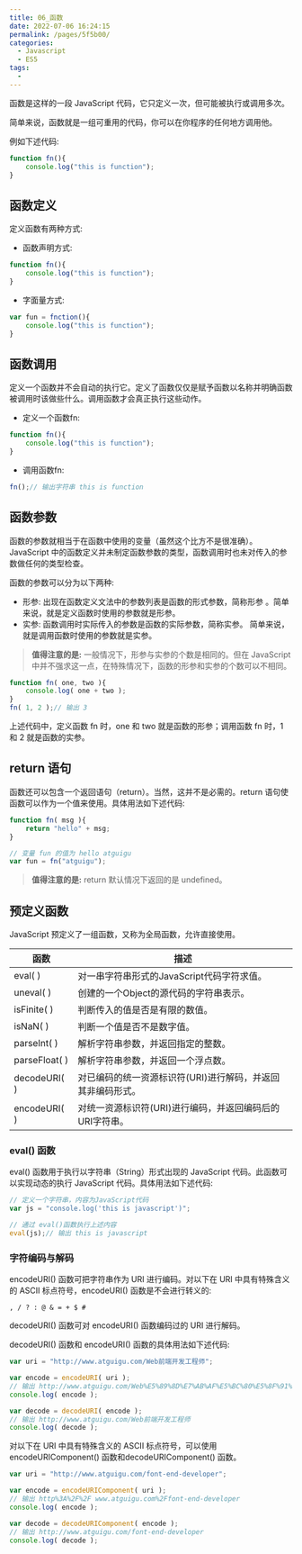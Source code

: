 ```yaml
---
title: 06_函数
date: 2022-07-06 16:24:15
permalink: /pages/5f5b00/
categories:
  - Javascript
  - ES5
tags:
  - 
---
```

函数是这样的一段 JavaScript 代码，它只定义一次，但可能被执行或调用多次。
简单来说，函数就是一组可重用的代码，你可以在你程序的任何地方调用他。
例如下述代码:

```javascript
function fn(){	console.log("this is function");}
```

## 函数定义定义函数有两种方式:

- 函数声明方式:

```javascript
function fn(){	console.log("this is function");}
```

- 字面量方式:

```javascript
var fun = fnction(){	console.log("this is function");}
```

## 函数调用定义一个函数并不会自动的执行它。定义了函数仅仅是赋予函数以名称并明确函数被调用时该做些什么。调用函数才会真正执行这些动作。- 定义一个函数fn:

```javascript
function fn(){	console.log("this is function");}
```

- 调用函数fn:

```javascript
fn();// 输出字符串 this is function
```

## 函数参数函数的参数就相当于在函数中使用的变量（虽然这个比方不是很准确）。JavaScript 中的函数定义并未制定函数参数的类型，函数调用时也未对传入的参数做任何的类型检查。
函数的参数可以分为以下两种:
- 形参: 出现在函数定义文法中的参数列表是函数的形式参数，简称形参 。简单来说，就是定义函数时使用的参数就是形参。- 实参: 函数调用时实际传入的参数是函数的实际参数，简称实参。 简单来说，就是调用函数时使用的参数就是实参。

> **值得注意的是:** 一般情况下，形参与实参的个数是相同的。但在 JavaScript 中并不强求这一点，在特殊情况下，函数的形参和实参的个数可以不相同。 

```javascript
function fn( one, two ){	console.log( one + two );}fn( 1, 2 );// 输出 3
```

上述代码中，定义函数 fn 时，one 和 two 就是函数的形参；调用函数 fn 时，1 和 2 就是函数的实参。

## return 语句函数还可以包含一个返回语句（return）。当然，这并不是必需的。return 语句使函数可以作为一个值来使用。具体用法如下述代码:

```javascript
function fn( msg ){	return "hello" + msg;}// 变量 fun 的值为 hello atguiguvar fun = fn("atguigu");
```

> **值得注意的是:** return 默认情况下返回的是 undefined。

## 预定义函数

JavaScript 预定义了一组函数，又称为全局函数，允许直接使用。| 函数 | 描述 |
| --- | --- |
| eval( ) | 对一串字符串形式的JavaScript代码字符求值。|
| uneval( ) | 创建的一个Object的源代码的字符串表示。|
| isFinite( ) | 判断传入的值是否是有限的数值。|
| isNaN( ) | 判断一个值是否不是数字值。|
| parseInt( ) | 解析字符串参数，并返回指定的整数。|
| parseFloat( ) | 解析字符串参数，并返回一个浮点数。|
| decodeURI( ) | 对已编码的统一资源标识符(URI)进行解码，并返回其非编码形式。|
| encodeURI( ) | 对统一资源标识符(URI)进行编码，并返回编码后的URI字符串。|

### eval() 函数

eval() 函数用于执行以字符串（String）形式出现的 JavaScript 代码。此函数可以实现动态的执行 JavaScript 代码。具体用法如下述代码:

```javascript
// 定义一个字符串，内容为JavaScript代码var js = "console.log('this is javascript')";// 通过 eval()函数执行上述内容eval(js);// 输出 this is javascript
```

### 字符编码与解码encodeURI() 函数可把字符串作为 URI 进行编码。对以下在 URI 中具有特殊含义的 ASCII 标点符号，encodeURI() 函数是不会进行转义的:```
, / ? : @ & = + $ # 
```decodeURI() 函数可对 encodeURI() 函数编码过的 URI 进行解码。

decodeURI() 函数和 encodeURI() 函数的具体用法如下述代码:```javascript
var uri = "http://www.atguigu.com/Web前端开发工程师";var encode = encodeURI( uri );// 输出 http://www.atguigu.com/Web%E5%89%8D%E7%AB%AF%E5%BC%80%E5%8F%91%E5%B7%A5%E7%A8%8B%E5%B8%88console.log( encode );var decode = decodeURI( encode );// 输出 http://www.atguigu.com/Web前端开发工程师console.log( decode );
```

对以下在 URI 中具有特殊含义的 ASCII 标点符号，可以使用 encodeURIComponent() 函数和decodeURIComponent() 函数。```javascript
var uri = "http://www.atguigu.com/font-end-developer";var encode = encodeURIComponent( uri );// 输出 http%3A%2F%2F www.atguigu.com%2Ffont-end-developerconsole.log( encode );var decode = decodeURIComponent( encode );// 输出 http://www.atguigu.com/font-end-developerconsole.log( decode );
```